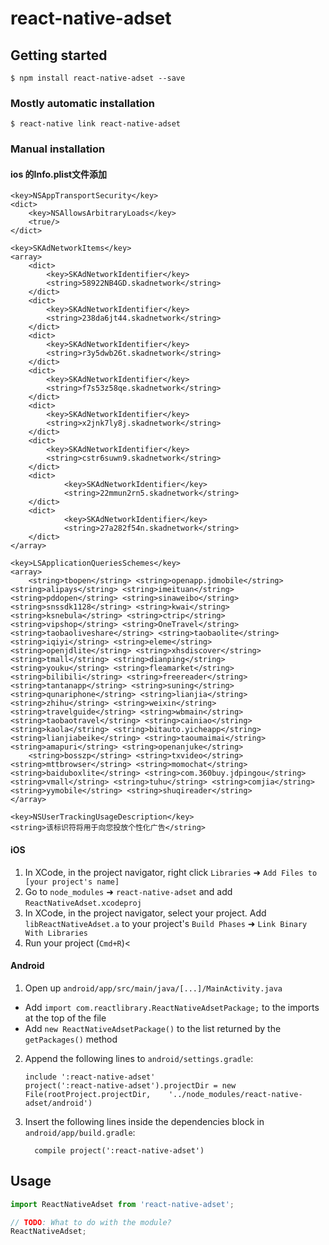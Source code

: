
# react-native-adset

## Getting started

`$ npm install react-native-adset --save`

### Mostly automatic installation

`$ react-native link react-native-adset`

### Manual installation


#### ios 的Info.plist文件添加
```
<key>NSAppTransportSecurity</key> 
<dict> 
    <key>NSAllowsArbitraryLoads</key> 
    <true/> 
</dict>

<key>SKAdNetworkItems</key>
<array>
	<dict>
		<key>SKAdNetworkIdentifier</key>
		<string>58922NB4GD.skadnetwork</string>
	</dict>
	<dict>
	    <key>SKAdNetworkIdentifier</key>
	    <string>238da6jt44.skadnetwork</string>
	</dict>
	<dict>
		<key>SKAdNetworkIdentifier</key>
		<string>r3y5dwb26t.skadnetwork</string>
	</dict>
	<dict>
		<key>SKAdNetworkIdentifier</key>
		<string>f7s53z58qe.skadnetwork</string>
	</dict>
	<dict>
		<key>SKAdNetworkIdentifier</key>
		<string>x2jnk7ly8j.skadnetwork</string>
	</dict>
	<dict>
		<key>SKAdNetworkIdentifier</key>
		<string>cstr6suwn9.skadnetwork</string>
	</dict>
	<dict>
            <key>SKAdNetworkIdentifier</key>
            <string>22mmun2rn5.skadnetwork</string>
	</dict>
	<dict>
	        <key>SKAdNetworkIdentifier</key>
	        <string>27a282f54n.skadnetwork</string>
	</dict>
</array> 

<key>LSApplicationQueriesSchemes</key>
<array>
	<string>tbopen</string> <string>openapp.jdmobile</string> <string>alipays</string> <string>imeituan</string> <string>pddopen</string> <string>sinaweibo</string> <string>snssdk1128</string> <string>kwai</string> <string>ksnebula</string> <string>ctrip</string> <string>vipshop</string> <string>OneTravel</string> <string>taobaoliveshare</string> <string>taobaolite</string> <string>iqiyi</string> <string>eleme</string> <string>openjdlite</string> <string>xhsdiscover</string> <string>tmall</string> <string>dianping</string> <string>youku</string> <string>fleamarket</string> <string>bilibili</string> <string>freereader</string> <string>tantanapp</string> <string>suning</string> <string>qunariphone</string> <string>lianjia</string> <string>zhihu</string> <string>weixin</string> <string>travelguide</string> <string>wbmain</string> <string>taobaotravel</string> <string>cainiao</string> <string>kaola</string> <string>bitauto.yicheapp</string> <string>lianjiabeike</string> <string>taoumaimai</string> <string>amapuri</string> <string>openanjuke</string>
	<string>bosszp</string> <string>txvideo</string> <string>mttbrowser</string> <string>momochat</string> <string>baiduboxlite</string> <string>com.360buy.jdpingou</string> <string>vmall</string> <string>tuhu</string> <string>comjia</string> <string>yymobile</string> <string>shuqireader</string>
</array>

<key>NSUserTrackingUsageDescription</key>
<string>该标识符将用于向您投放个性化广告</string>
```

#### iOS

1. In XCode, in the project navigator, right click `Libraries` ➜ `Add Files to [your project's name]`
2. Go to `node_modules` ➜ `react-native-adset` and add `ReactNativeAdset.xcodeproj`
3. In XCode, in the project navigator, select your project. Add `libReactNativeAdset.a` to your project's `Build Phases` ➜ `Link Binary With Libraries`
4. Run your project (`Cmd+R`)<

#### Android

1. Open up `android/app/src/main/java/[...]/MainActivity.java`
  - Add `import com.reactlibrary.ReactNativeAdsetPackage;` to the imports at the top of the file
  - Add `new ReactNativeAdsetPackage()` to the list returned by the `getPackages()` method
2. Append the following lines to `android/settings.gradle`:
  	```
  	include ':react-native-adset'
  	project(':react-native-adset').projectDir = new File(rootProject.projectDir, 	'../node_modules/react-native-adset/android')
  	```
3. Insert the following lines inside the dependencies block in `android/app/build.gradle`:
  	```
      compile project(':react-native-adset')
  	```


## Usage
```javascript
import ReactNativeAdset from 'react-native-adset';

// TODO: What to do with the module?
ReactNativeAdset;
```
